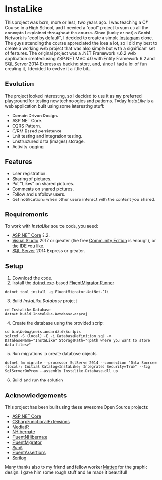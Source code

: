 # InstaLike
This project was born, more or less, two years ago. 
I was teaching a C# Course in a High School, and I needed a "cool" project to sum up all the concepts I explained throughout the course.
Since (lucky or not) a Social Network is "cool by default", I decided to create a simple [Instagram](https://www.instagram.com) clone.
The guys attending the course appreciated the idea a lot, so I did my best to create a working web project that was also simple but with a significant set of features.
The original project was a .NET Framework 4.6.2 web application created using ASP.NET MVC 4.0 with Entity Framework 6.2 and SQL Server 2014 Express as backing store, and, since I had a lot of fun creating it, I decided to evolve it a little bit...

## Evolution
The project looked interesting, so I decided to use it as my preferred playground for testing new technologies and patterns. Today *InstaLike* is a web application built using some interesting stuff:
 - Domain Driven Design. 
 - ASP.NET Core.
 - CQRS Pattern. 
 - O/RM Based persistence 
 - Unit testing and integration testing. 
 - Unstructured data (images) storage.
 - Activity logging.

## Features
 - User registration. 
 - Sharing of pictures. 
 - Put "Likes" on shared pictures. 
 - Comments on shared pictures. 
 - Follow and unfollow users. 
 - Get notifications when other users interact with the content you shared.

## Requirements
To work with *InstaLike* source code, you need:
 - [ASP.NET Core](https://dotnet.microsoft.com/apps/aspnet) 2.2.
 - [Visual Studio](https://visualstudio.microsoft.com/) 2017 or greater (the free [Community Edition](https://visualstudio.microsoft.com/vs/community/) is enough), or the IDE you like.
 - [SQL Server](https://www.microsoft.com/en-us/sql-server/sql-server-downloads) 2014 Express or greater.

## Setup
1. Download the code.
2. Install the [dotnet.exe](https://docs.microsoft.com/en-us/dotnet/core/tools/dotnet)-based [FluentMigrator Runner](https://fluentmigrator.github.io/articles/runners/dotnet-fm.html)
```
dotnet tool install -g FluentMigrator.DotNet.Cli
```
3. Build *InstaLike.Database* project
```
cd InstaLike.Database
dotnet build Instalike.Database.csproj
```
4. Create the database using the provided script
```
cd bin\Debug\netstandard2.0\Scripts
sqlcmd -S (local) -E -i DatabaseDefinition.sql -v DatabaseName="InstaLike" StoragePath="<path where you want to store data files>"
```
5. Run migrations to create database objects
```
dotnet fm migrate --processor SqlServer2014 --connection "Data Source=(local); Initial Catalog=InstaLike; Integrated Security=True" --tag SqlServerOnPrem --assembly Instalike.Database.dll up
```
6. Build and run the solution

## Acknowledgements
This project has been built using these awesome Open Source projects:

- [ASP.NET Core](https://dotnet.microsoft.com/apps/aspnet)
- [CSharpFunctionalExtensions](https://github.com/vkhorikov/CSharpFunctionalExtensions)
- [MediatR](https://github.com/jbogard/MediatR)
- [NHibernate](https://github.com/nhibernate/nhibernate-core)
- [FluentNHibernate](https://github.com/FluentNHibernate/fluent-nhibernate)
- [FluentMigrator](https://fluentmigrator.github.io)
- [Xunit](https://xunit.net)
- [FluentAssertions](https://fluentassertions.com)
- [Serilog](https://serilog.net)

Many thanks  also to my friend and fellow worker [Matteo](https://github.com/cefla) for the graphic design. I gave him some rough stuff and he made it beautiful!
